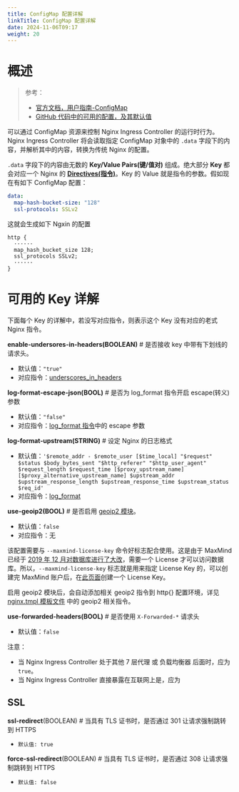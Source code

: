 ```yaml
---
title: ConfigMap 配置详解
linkTitle: ConfigMap 配置详解
date: 2024-11-06T09:17
weight: 20
---
```


# 概述

> 参考：
>
> - [官方文档，用户指南-ConfigMap](https://kubernetes.github.io/ingress-nginx/user-guide/nginx-configuration/configmap/)
> - [GitHub 代码中的可用的配置，及其默认值](https://github.com/kubernetes/ingress-nginx/blob/master/internal/ingress/controller/config/config.go)

可以通过 ConfigMap 资源来控制 Nginx Ingress Controller 的运行时行为。Nginx Ingress Controller 将会读取指定 ConfigMap 对象中的 `.data` 字段下的内容，并解析其中的内容，转换为传统 Nginx 的配置。

`.data` 字段下的内容由无数的 **Key/Value Pairs(键/值对)** 组成。绝大部分 **Key** 都会对应一个 Nginx 的 [**Directives(指令)**](/docs/Web/Nginx/Nginx%20配置详解/Nginx%20配置详解.md#Directives(指令))。Key 的 Value 就是指令的参数。假如现在有如下 ConfigMap 配置：

```yaml
data:
  map-hash-bucket-size: "128"
  ssl-protocols: SSLv2
```

这就会生成如下 Ngxin 的配置

```nginx
http {
  ······
  map_hash_bucket_size 128;
  ssl_protocols SSLv2;
  ······
}
```

# 可用的 Key 详解

下面每个 Key 的详解中，若没写对应指令，则表示这个 Key 没有对应的老式 Nginx 指令。

**enable-undersores-in-headers(BOOLEAN)** # 是否接收 key 中带有下划线的请求头。

- 默认值：`"true"`
- 对应指令：[underscores_in_headers](http://nginx.org/en/docs/http/ngx_http_core_module.html#underscores_in_headers)

**log-format-escape-json(BOOL)** # 是否为 log_format 指令开启 escape(转义) 参数

- 默认值：`"false"`
- 对应指令：[log_format 指令](http://nginx.org/en/docs/http/ngx_http_log_module.html#log_format)中的 escape 参数

**log-format-upstream(STRING)** # 设定 Nginx 的日志格式

- 默认值：`'$remote_addr - $remote_user [$time_local] "$request" $status $body_bytes_sent "$http_referer" "$http_user_agent" $request_length $request_time [$proxy_upstream_name] [$proxy_alternative_upstream_name] $upstream_addr $upstream_response_length $upstream_response_time $upstream_status $req_id'`
- 对应指令：[log_format](http://nginx.org/en/docs/http/ngx_http_log_module.html#log_format)

**use-geoip2(BOOL)** # 是否启用 [geoip2 模块](/docs/Web/Nginx/Nginx%20配置详解/多用途模块的指令/geoip2%20模块.md)。

- 默认值：`false`
- 对应指令：无

该配置需要与 `--maxmind-license-key` 命令好标志配合使用。这是由于 MaxMind 已经于 [2019 年 12 月对数据库进行了大改](https://blog.maxmind.com/2019/12/18/significant-changes-to-accessing-and-using-geolite2-databases/)，需要一个 License 才可以访问数据库。所以，`--maxmind-license-key` 标志就是用来指定 License Key 的，可以创建完 MaxMind 账户后，在[此页面](https://www.maxmind.com/en/accounts/545756/license-key)创建一个 License Key。

启用 geoip2 模块后，会自动添加相关 geoip2 指令到 http{} 配置环境，详见 [nginx.tmpl 模板文件](https://github.com/kubernetes/ingress-nginx/blob/main/rootfs/etc/nginx/template/nginx.tmpl) 中的 geoip2 相关指令。

**use-forwarded-headers(BOOL)** # 是否使用 `X-Forwarded-*` 请求头

- 默认值：`false`

注意：

- 当 Nginx Ingress Controller 处于其他 7 层代理 或 负载均衡器 后面时，应为 `true`。
- 当 Nginx Ingress Controller 直接暴露在互联网上是，应为

## SSL

**ssl-redirect**(BOOLEAN) # 当具有 TLS 证书时，是否通过 301 让请求强制跳转到 HTTPS

- `默认值: true`

**force-ssl-redirect**(BOOLEAN) # 当具有 TLS 证书时，是否通过 308 让请求强制跳转到 HTTPS

- `默认值: false`
